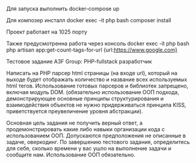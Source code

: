 Для запуска выполнить
docker-compose up

Для композер инсталл
docker exec -it php bash
composer install

Проект работает на 1025 порту

Также предусмотренна работа через консоль
docker exec -it php bash
php artisan app:get-count-tags-for-url {url:https://www.google.com}

Тестовое задание A3F Group:
PHP-fullstack разработчик

Написать на PHP парсер html страницы (на входе url), который на выходе будет отображать количество и название всех используемых html тегов. Использование готовых парсеров и библиотек запрещено, включая модуль DOM.
(обязательно использование ООП подхода, демонстрирующее основные принципы структурирования и взаимодействия объектов
не нужно придерживаться принципа KISS, приветствуется преувеличение уровня абстракции).

Основная цель задания не получить верный ответ, а продемонстрировать какие либо навыки организации кода с использованием ООП. Допускаются предположения не описанные в задаче, оверкодинг.
По завершению тестового задания, определитесь для себя,  сколько времени у вас ушло на выполнение задачи и сообщите нам. Использование ООП обязательно.
